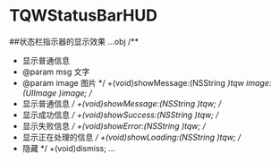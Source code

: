 # TQWStatusBarHUD
##状态栏指示器的显示效果
...obj
/**
 * 显示普通信息
 * @param msg       文字
 * @param image     图片
 */
+(void)showMessage:(NSString *)tqw image:(UIImage *)image;
/**
 * 显示普通信息
 */
+(void)showMessage:(NSString *)tqw;
/**
 * 显示成功信息
 */
+(void)showSuccess:(NSString *)tqw;
/**
 * 显示失败信息
 */
+(void)showError:(NSString *)tqw;
/**
 * 显示正在处理的信息
 */
+(void)showLoading:(NSString *)tqw;
/**
 * 隐藏
 */
+(void)dismiss;
...
